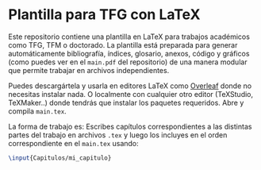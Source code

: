 # Plantilla para TFG con LaTeX

Este repositorio contiene una plantilla en LaTeX para trabajos académicos como TFG, TFM o doctorado.
La plantilla está preparada para generar automáticamente bibliografía, índices, glosario, anexos, código y gráficos (como puedes ver en el `main.pdf` del repositorio) de una manera modular que permite trabajar en archivos independientes.

Puedes descargártela y usarla en editores LaTeX como [Overleaf](https://www.overleaf.com) 
donde no necesitas instalar nada. O localmente con cualquier otro  editor (TeXStudio, TeXMaker..) donde tendrás que 
instalar los paquetes requeridos.
Abre y compila `main.tex`.

La forma de trabajo es: Escribes capítulos correspondientes a las distintas partes del trabajo en archivos `.tex` y luego los incluyes en el orden correspondiente en el `main.tex` usando:

```latex
\input{Capitulos/mi_capitulo}
```
